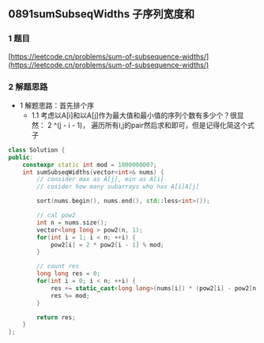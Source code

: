## 0891sumSubseqWidths 子序列宽度和

### 1 题目
[https://leetcode.cn/problems/sum-of-subsequence-widths/](https://leetcode.cn/problems/sum-of-subsequence-widths/)

### 2 解题思路
- 1 解题思路：首先排个序
  - 1.1 考虑以A[i]和以A[j]作为最大值和最小值的序列个数有多少个？很显然： 2 ^(j - i - 1)， 遍历所有i,j的pair然后求和即可，但是记得化简这个式子

```cpp
class Solution {
public:
    constexpr static int mod = 1000000007;
    int sumSubseqWidths(vector<int>& nums) {
        // consider max as A[j], min as A[i]
        // cosider how many subarrays who has A[i]A[j]

        sort(nums.begin(), nums.end(), std::less<int>());

        // cal pow2
        int n = nums.size();
        vector<long long > pow2(n, 1);
        for(int i = 1; i < n; ++i) {
            pow2[i] = 2 * pow2[i - 1] % mod;
        }

        // count res
        long long res = 0;
        for(int i = 0; i < n; ++i) {
            res += static_cast<long long>(nums[i]) * (pow2[i] - pow2[n - i - 1]) % mod;
            res %= mod;
        }

        return res;
    }
};
```